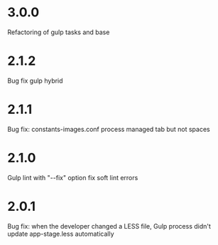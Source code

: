 # 3.0.0
Refactoring of gulp tasks and base

# 2.1.2
Bug fix gulp hybrid

# 2.1.1
Bug fix: constants-images.conf process managed tab but not spaces

# 2.1.0
Gulp lint with "--fix" option fix soft lint errors

# 2.0.1
Bug fix: when the developer changed a LESS file, Gulp process didn't update app-stage.less automatically